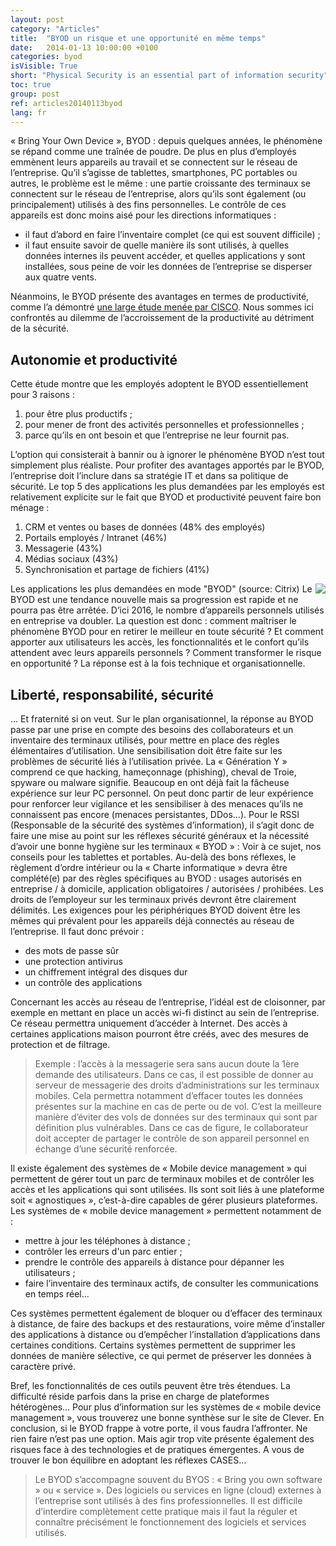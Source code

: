```yaml
---
layout: post
category: "Articles"
title:  "BYOD un risque et une opportunité en même temps"
date:   2014-01-13 10:00:00 +0100
categories: byod
isVisible: True
short: "Physical Security is an essential part of information security"
toc: true
group: post
ref: articles20140113byod
lang: fr
---
```


« Bring Your Own Device », BYOD : depuis quelques années, le phénomène se répand comme une traînée de poudre. De plus en plus d’employés emmènent leurs appareils au travail et se connectent sur le réseau de l’entreprise. Qu’il s’agisse de tablettes, smartphones, PC portables ou autres, le problème est le même : une partie croissante des terminaux se connectent sur le réseau de l’entreprise, alors qu’ils sont également (ou principalement) utilisés à des fins personnelles.
Le contrôle de ces appareils est donc moins aisé pour les directions informatiques :

* il faut d’abord en faire l’inventaire complet (ce qui est souvent difficile) ;
* il faut ensuite savoir de quelle manière ils sont utilisés, à quelles données internes ils peuvent accéder, et quelles applications y sont installées, sous peine de voir les données de l’entreprise se disperser aux quatre vents.

Néanmoins, le BYOD présente des avantages en termes de productivité, comme l’a démontré [une large étude menée par CISCO](https://www.cisco.com/c/dam/en_us/about/ac79/docs/re/byod/BYOD-Economics_Presentation-FR.pdf). Nous sommes ici confrontés au dilemme de l’accroissement de la productivité au détriment de la sécurité.

## Autonomie et productivité

Cette étude montre que les employés adoptent le BYOD essentiellement pour 3 raisons :

1. pour être plus productifs ;
2. pour mener de front des activités personnelles et professionnelles ;
3. parce qu’ils en ont besoin et que l’entreprise ne leur fournit pas.

L’option qui consisterait à bannir ou à ignorer le phénomène BYOD n’est tout simplement plus réaliste. Pour profiter des avantages apportés par le BYOD, l’entreprise doit l’inclure dans sa stratégie IT et dans sa politique de sécurité.
Le top 5 des applications les plus demandées par les employés est relativement explicite sur le fait que BYOD et productivité peuvent faire bon ménage :

1. CRM et ventes ou bases de données (48% des employés)
2. Portails employés / Intranet (46%)
3. Messagerie (43%)
4. Médias sociaux (43%)
5. Synchronisation et partage de fichiers (41%)

<img src="{% link assets/img/2014/byod_2014.jpg %}" style="float: right;" />

 Les applications les plus demandées en mode "BYOD" (source: Citrix)
 Le BYOD est une tendance nouvelle mais sa progression est rapide et ne pourra pas être arrêtée. D’ici 2016, le nombre d’appareils personnels utilisés en entreprise va doubler.
La question est donc : comment maîtriser le phénomène BYOD pour en retirer le meilleur en toute sécurité ? Et comment apporter aux utilisateurs les accès, les fonctionnalités et le confort qu’ils attendent avec leurs appareils personnels ? Comment transformer le risque en opportunité ? La réponse est à la fois technique et organisationnelle.

## Liberté, responsabilité, sécurité

… Et fraternité si on veut. Sur le plan organisationnel, la réponse au BYOD passe par une prise en compte des besoins des collaborateurs et un inventaire des terminaux utilisés, pour mettre en place des règles élémentaires d’utilisation. Une sensibilisation doit être faite sur les problèmes de sécurité liés à l’utilisation privée. La « Génération Y » comprend ce que hacking, hameçonnage (phishing), cheval de Troie, spyware ou malware signifie. Beaucoup en ont déjà fait la fâcheuse expérience sur leur PC personnel. On peut donc partir de leur expérience pour renforcer leur vigilance et les sensibiliser à des menaces qu’ils ne connaissent pas encore (menaces persistantes, DDos…).
Pour le RSSI (Responsable de la sécurité des systèmes d’information), il s’agit donc de faire une mise au point sur les réflexes sécurité généraux et la nécessité d’avoir une bonne hygiène sur les terminaux « BYOD » : Voir à ce sujet, nos conseils pour les tablettes et portables.
Au-delà des bons réflexes, le règlement d’ordre intérieur ou la « Charte informatique » devra être complété(e) par des règles spécifiques au BYOD : usages autorisés en entreprise / à domicile, application obligatoires / autorisées / prohibées. Les droits de l’employeur sur les terminaux privés devront être clairement délimités. Les exigences pour les périphériques BYOD doivent être les mêmes qui prévalent pour les appareils déjà connectés au réseau de l’entreprise. Il faut donc prévoir :

* des mots de passe sûr
* une protection antivirus
* un chiffrement intégral des disques dur
* un contrôle des applications

Concernant les accès au réseau de l’entreprise, l’idéal est de cloisonner, par exemple en mettant en place un accès wi-fi distinct au sein de l’entreprise. Ce réseau permettra uniquement d’accéder à Internet. Des accès à certaines applications maison pourront être créés, avec des mesures de protection et de filtrage.

>  	Exemple : l’accès à la messagerie sera sans aucun doute la 1ère demande des utilisateurs. Dans ce cas, il est possible de donner au serveur de messagerie des droits d’administrations sur les terminaux mobiles. Cela permettra notamment d’effacer toutes les données présentes sur la machine en cas de perte ou de vol. C’est la meilleure manière d’éviter des vols de données sur des terminaux qui sont par définition plus vulnérables. Dans ce cas de figure, le collaborateur doit accepter de partager le contrôle de son appareil personnel en échange d’une sécurité renforcée.

Il existe également des systèmes de « Mobile device management » qui permettent de gérer tout un parc de terminaux mobiles et de contrôler les accès et les applications qui sont utilisées. Ils sont soit liés à une plateforme soit « agnostiques », c’est-à-dire capables de gérer plusieurs plateformes. Les systèmes de « mobile device management » permettent notamment de :

* mettre à jour les téléphones à distance ;
* contrôler les erreurs d'un parc entier ;
* prendre le contrôle des appareils à distance pour dépanner les utilisateurs ;
* faire l’inventaire des terminaux actifs, de consulter les communications en temps réel...

Ces systèmes permettent également de bloquer ou d’effacer des terminaux à distance, de faire des backups et des restaurations, voire même d’installer des applications à distance ou d’empêcher l’installation d’applications dans certaines conditions. Certains systèmes permettent de supprimer les données de manière sélective, ce qui permet de préserver les données à caractère privé.

Bref, les fonctionnalités de ces outils peuvent être très étendues. La difficulté réside parfois dans la prise en charge de plateformes hétérogènes…  Pour plus d’information sur les systèmes de « mobile device management », vous trouverez une bonne synthèse  sur le site de Clever.
En conclusion, si le BYOD frappe à votre porte, il vous faudra l’affronter. Ne rien faire n’est pas une option. Mais agir trop vite présente également des risques face à des technologies et de pratiques émergentes. A vous de trouver le bon équilibre en adoptant les réflexes CASES…

> Le BYOD s’accompagne souvent du BYOS : « Bring you own software » ou « service ». Des logiciels ou services en ligne (cloud) externes à l’entreprise sont utilisés à des fins professionnelles. Il est difficile d’interdire complètement cette pratique mais il faut la réguler et connaître précisément le fonctionnement des logiciels et services utilisés.
